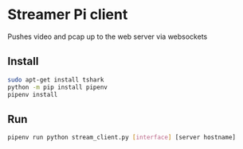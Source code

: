 # Streamer Pi client

Pushes video and pcap up to the web server via websockets

## Install

```bash
sudo apt-get install tshark
python -m pip install pipenv
pipenv install
```

## Run

```bash
pipenv run python stream_client.py [interface] [server hostname]
```
